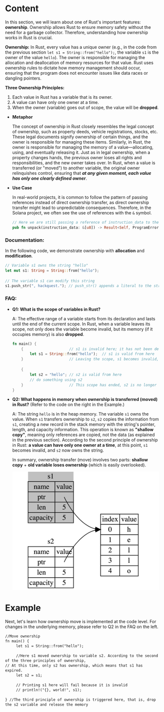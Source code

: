# Content

In this section, we will learn about one of Rust's important features: **ownership**. Ownership allows Rust to ensure memory safety without the need for a garbage collector. Therefore, understanding how ownership works in Rust is crucial.

**Ownership:** In Rust, every value has a unique owner (e.g., in the code from the previous section `let s1 = String::from("hello");`, the variable `s1` is the owner of the value `hello`). The owner is responsible for managing the allocation and deallocation of memory resources for that value. Rust uses ownership rules to dictate how memory management should occur, ensuring that the program does not encounter issues like data races or dangling pointers.

**Three Ownership Principles:**

1. Each value in Rust has a variable that is its owner.
2. A value can have only one owner at a time.
3. When the owner (variable) goes out of scope, the value will be **dropped**.
- **Metaphor**
    
    The concept of ownership in Rust closely resembles the legal concept of ownership, such as property deeds, vehicle registrations, stocks, etc. These legal documents signify ownership of certain things, and the owner is responsible for managing these items. Similarly, in Rust, the owner is responsible for managing the memory of a value—allocating, using, and eventually releasing it. Just as in legal ownership, when a property changes hands, the previous owner loses all rights and responsibilities, and the new owner takes over. In Rust, when a value is transferred (or "moved") to another variable, the original owner relinquishes control, ensuring that ***at any given moment, each value has only one clearly defined owner***.
    
- **Use Case**
    
    In real-world projects, it is common to follow the pattern of passing references instead of direct ownership transfer, as direct ownership transfer might lead to unpredictable consequences. Therefore, in the Solana project, we often see the use of references with the `&` symbol.
    
    ```rust
    // Here we are still passing a reference of instruction_data to the internal function
    pub fn unpack(instruction_data: &[u8]) -> Result<Self, ProgramError> {}
    ```
    

### Documentation:

In the following code, we demonstrate ownership with **allocation** and **modification**.

```rust
// Variable s1 owns the string "hello"
let mut s1: String = String::from("hello");

// The variable s1 can modify this string
s1.push_str(", hackquest."); // push_str() appends a literal to the string
```

### FAQ:

- **Q1: What is the scope of variables in Rust?**
    
    A: The effective range of a variable starts from its declaration and lasts until the end of the current scope. In Rust, when a variable leaves its scope, not only does the variable become invalid, but its memory (if it occupies memory) is also **dropped**.
    
    ```rust
    fn main() {
        {                     // s1 is invalid here; it has not been declared yet
            let s1 = String::from("hello");  // s1 is valid from here
        }                     // Leaving the scope, s1 becomes invalid, and the memory it occupies is dropped
    
        {
            let s2 = "hello"; // s2 is valid from here
            // do something using s2
        }                     // This scope has ended, s2 is no longer valid, and no memory needs to be dropped
    }
    ```
    
- **Q2: What happens in memory when ownership is transferred (moved) in Rust?** (Refer to the code on the right in the Example.)
    
    A: The string `hello` is in the heap memory. The variable `s1` owns the value. When `s1` transfers ownership to `s2`, `s2` copies the information from `s1`, creating a new record in the stack memory with the string's pointer, length, and capacity information. This operation is known as **"shallow copy"**, meaning only references are copied, not the data (as explained in the previous section). According to the second principle of ownership in Rust: **a value can have only one owner at a time**, at this point, `s1` becomes invalid, and `s2` now owns the string.
    
    In summary, ownership transfer (move) involves two parts: **shallow copy** + **old variable loses ownership** (which is easily overlooked).
    
    ![所有权转移.jpg](./img/2-1.jpg)
    

# Example

Next, let's learn how ownership move is implemented at the code level. For changes in the underlying memory, please refer to Q2 in the FAQ on the left.

```solidity
//Move ownership
fn main() {
     let s1 = String::from("hello");
    
     //Here s1 moved ownership to variable s2. According to the second of the three principles of ownership,
// At this time, only s2 has ownership, which means that s1 has expired.
     let s2 = s1;
    
     // Printing s1 here will fail because it is invalid
     // println!("{}, world!", s1);

} //The third principle of ownership is triggered here, that is, drop the s2 variable and release the memory
```